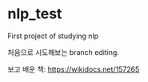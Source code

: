 # nlp_test
First project of studying nlp

처음으로 시도해보는 branch editing.


보고 배운 책:
https://wikidocs.net/157265
